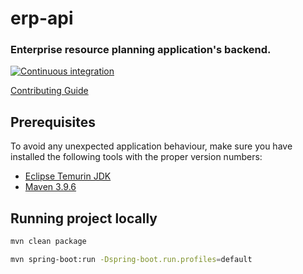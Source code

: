 erp-api
=============

### Enterprise resource planning application's backend.

[![Continuous integration](https://github.com/Netsurfclub/erp-api/actions/workflows/build.yml/badge.svg)](https://github.com/Netsurfclub/erp-api/actions/workflows/build.yml)

[Contributing Guide](.github/CONTRIBUTING.md)

Prerequisites
-------------

To avoid any unexpected application behaviour, make sure you have installed the following tools with the proper version numbers:

- [Eclipse Temurin JDK](https://adoptium.net/temurin/releases)
- [Maven 3.9.6](https://maven.apache.org/download.cgi)

Running project locally
-----------------------

```bash
mvn clean package

mvn spring-boot:run -Dspring-boot.run.profiles=default
```
